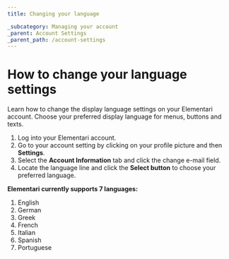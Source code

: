 ```yaml
---
title: Changing your language

_subcategory: Managing your account
_parent: Account Settings
_parent_path: /account-settings
---
```


# How to change your language settings

Learn how to change the display language settings on your Elementari account. Choose your preferred display language for menus, buttons and texts.

1. Log into your Elementari account.
2. Go to your account setting by clicking on your profile picture and then **Settings**.
3. Select the **Account Information** tab and click the change e-mail field.
4. Locate the language line and click the **Select button** to choose your preferred language.

**Elementari currently supports 7 languages:**

1. English
2. German
3. Greek
4. French
5. Italian
6. Spanish
7. Portuguese